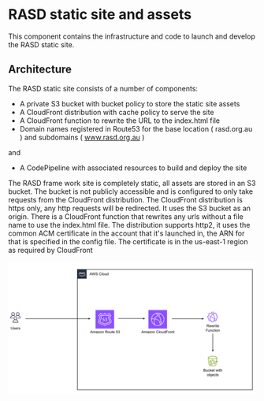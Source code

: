 # RASD static site and assets

This component contains the infrastructure and code to launch and develop the RASD static site.

## Architecture

The RASD static site consists of a number of components:
- A private S3 bucket with bucket policy to store the static site assets
- A CloudFront distribution with cache policy to serve the site
- A CloudFront function to rewrite the URL to the index.html file
- Domain names registered in Route53 for the base location ( rasd.org.au ) and subdomains ( www.rasd.org.au )

and

- A CodePipeline with associated resources to build and deploy the site

The RASD frame work site is completely static, all assets are stored in an S3 bucket. The bucket is not publicly accessible and is configured to only take requests from the CloudFront distribution. The CloudFront distribution is https only, any http requests will be redirected. It uses the S3 bucket as an origin. There is a CloudFront function that rewrites any urls without a file name to use the index.html file. The distribution supports http2, it uses the common ACM certificate in the account that it's launched in, the ARN for that is specified in the config file. The certificate is in the us-east-1 region as required by CloudFront

![Service Architecture](architecture.png)
